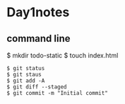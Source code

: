 # Day1notes
## command line 
$ mkdir todo-static
$ touch index.html
```
$ git status 
$ git staus 
$ git add -A
$ git diff --staged 
$ git commit -m "Initial commit"
```
